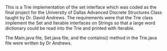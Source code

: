 This is a Trie implementation of the set interface which was coded as the final project for the University of Dallas Advanced Discrete Structures Class taught by Dr. David Andrews. 
The requirements were that the Trie class implement the Set<E> and Iterable<E> interfaces on Strings so that a large word dictionary could be read into the Trie and printed with Iterable.

The Main.java file, Set.java file, and the contains() method in the Trie.java file were written by Dr Andrews.
